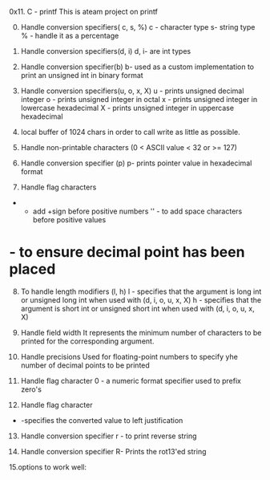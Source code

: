 0x11. C - printf
This is ateam project on printf

0. Handle conversion specifiers( c, s, %)
c - character type
s-  string type
% - handle it as a percentage

1. Handle conversion specifiers(d, i)
d, i- are int types

2. Handle conversion specifier(b)
b- used as a custom implementation to print an unsigned int in binary format

3. Handle conversion specifiers(u, o, x, X)
u - prints unsigned decimal integer
o - prints unsigned integer in octal
x - prints unsigned integer in lowercase hexadecimal
X - prints unsigned integer in uppercase hexadecimal

4. local buffer of 1024 chars in order to call write as little as possible.

5. Handle non-printable characters  (0 < ASCII value < 32 or >= 127)

6. Handle conversion specifier (p)
p- prints pointer value in hexadecimal format

7. Handle flag characters
+ - add +sign before positive numbers
'' - to add space characters before positive values
# - to ensure decimal point has been placed

8. To handle length modifiers (l, h)
l - specifies that the argument is long int or unsigned long int when used with (d, i, o, u, x, X)
h - specifies that the argument is short int or unsigned short int when used with (d, i, o, u, x, X)
9. Handle field width
It represents the minimum number of characters to be printed for the corresponding argument.

10. Handle precisions
Used for floating-point numbers to specify yhe number of decimal points to be printed

11. Handle flag character
0 - a numeric format specifier used to prefix zero's

12. Handle flag character
- -specifies the converted value to left justification

13. Handle conversion specifier
r - to print reverse string

14. Handle conversion specifier
R- Prints the rot13'ed string

15.options to work well:


